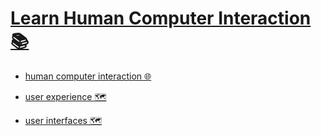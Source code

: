 # [Learn Human Computer Interaction 📚](https://my.mindnode.com/HVuppXzRyZqNa47ZXbrhAszvr1JLL3qw5rgHvomo)

- [human computer interaction 🌐](http://www.wikiwand.com/en/Human%E2%80%93computer_interaction)


- [user experience 🗺️](https://my.mindnode.com/SNK7k1xAjw2JRzBVPeqkmbdALQtANA6Dq2bsB2fb)


- [user interfaces 🗺️](https://my.mindnode.com/z3xpzEfBCxLdsRSvng9N1bE1CjWo7FmzFRLUJaMz)

